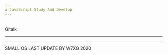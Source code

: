 ```yaml
---
a JavaScript Study And Develop
---
```

<br>Gitalk
<hr>

  <link rel="stylesheet" href="https://cdn.w7xg.ml/npm/gitalk@1.7.0/gitalk.css">
  <script src="https://cdn.w7xg.ml/npm/gitalk@1.7.0/gitalk.min.js"></script>
<div id="gitalk-container"></div>
  <script src="https://cdn.w7xg.ml/npm/gitalk@1.7.0/gitalkown.js"></script>
  <hr>
  SMALL OS LAST UPDATE BY W7XG 2020
  
